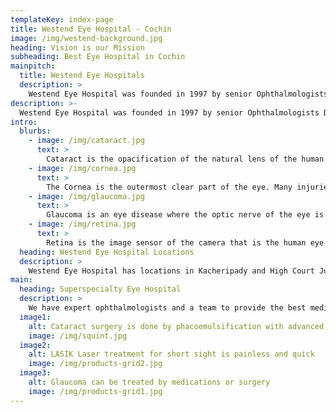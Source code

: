 ```yaml
---
templateKey: index-page
title: Westend Eye Hospital - Cochin
image: /img/westend-background.jpg
heading: Vision is our Mission
subheading: Best Eye Hospital in Cochin
mainpitch:
  title: Westend Eye Hospitals
  description: >
    Westend Eye Hospital was founded in 1997 by senior Ophthalmologists Dr Davis Akkara & Dr Ethamma Davis. Currently we have 2 branches in Cochin - one in High Court Junction and another in Kacheripady. We have OPD, spectacles, contact lenses, LASER, cataract phaco surgery, LASIK, glaucoma surgery and more.
description: >-
  Westend Eye Hospital was founded in 1997 by senior Ophthalmologists Dr Davis Akkara & Dr Ethamma Davis. Currently we have 2 branches in Cochin - one in High Court Junction and another in Kacheripady. We have OPD, spectacles, contact lenses, LASER, cataract phaco surgery, LASIK, glaucoma surgery and more.
intro:
  blurbs:
    - image: /img/cataract.jpg
      text: >
        Cataract is the opacification of the natural lens of the human eye. It can happen in many people in old age. It happens faster in some of us due to diabetes, injuries or other conditions. The good news is that cataracts can now be safely removed through a tiny incision and a transparent artificial lens can be placed to bring your vision back to normal or even better.
    - image: /img/cornea.jpg
      text: >
        The Cornea is the outermost clear part of the eye. Many injuries and even infections can happen on the cornea. If you are injured by a small stone, stick or metal piece; immediate eye examination with a slitlamp microscope and some stains can show the area and severity of the injuries. These have to be treated early and monitored carefully to fix the damaged cornea.
    - image: /img/glaucoma.jpg
      text: >
        Glaucoma is an eye disease where the optic nerve of the eye is damaged, most often by high eye pressure. Tests like Fundus Photography, OCT and HFA are done to diagnose and measure the damage due to glaucoma. It is then treated by eyedrops, LASER or surgery depending on many factors. It is very important for family members of those with glaucoma to get tested for glaucoma.
    - image: /img/retina.jpg
      text: >
        Retina is the image sensor of the camera that is the human eye. The light focused by the lens falls on the retina and is converted into "bio-electrical" signals that are transmitted to the brain. Diabetes and hypertension are two common systemic diseases that affect the retina along with others. There are also other diseases like ARMD, Retinal detchment, macular hole, CSR and so on. 
  heading: Westend Eye Hospital Locations
  description: >
    Westend Eye Hospital has locations in Kacheripady and High Court Junction, Cochin.
main:
  heading: Superspecialty Eye Hospital
  description: >
    We have expert ophthalmologists and a team to provide the best medical care
  image1:
    alt: Cataract surgery is done by phacoemulsification with advanced torsional technology
    image: /img/squint.jpg
  image2:
    alt: LASIK Laser treatment for short sight is painless and quick
    image: /img/products-grid2.jpg
  image3:
    alt: Glaucoma can be treated by medications or surgery
    image: /img/products-grid1.jpg
---
```


